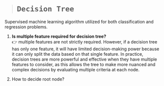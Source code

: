 > # **`Decision Tree`**

Supervised machine learning algorithm utilized for both classification and regression problems.

1. **Is multiple feature required for decision tree?**  
   👉 multiple features are not strictly required. However, if a decision tree has only one feature, it will have limited decision-making power because it can only split the data based on that single feature. In practice, decision trees are more powerful and effective when they have multiple features to consider, as this allows the tree to make more nuanced and complex decisions by evaluating multiple criteria at each node.

2. How to decide root node? 
